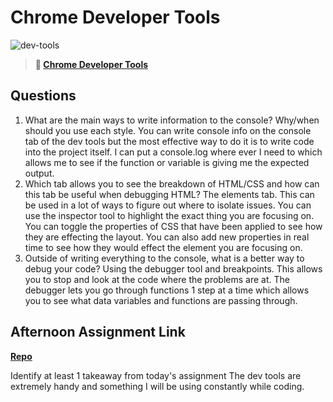 # Chrome Developer Tools

![dev-tools](https://bcw.blob.core.windows.net/public/img/lesson-images/4571780153354770)

> **📖 [Chrome Developer Tools](https://codeworksacademy.com/fs-student-guide/resources/wk2/03-Chrome-Dev-Tools)**

## Questions

1. What are the main ways to write information to the console? Why/when should you use each style.
  You can write console info on the console tab of the dev tools but the most effective way to do it is to write code into the project itself.  I can put a console.log where ever I need to which allows me to see if the function or variable is giving me the expected output.
2. Which tab allows you to see the breakdown of HTML/CSS and how can this tab be useful when debugging HTML?
  The elements tab.  This can be used in a lot of ways to figure out where to isolate issues.  You can use the inspector tool to highlight the exact thing you are focusing on.  You can toggle the properties of CSS that have been applied to see how they are effecting the layout.  You can also add new properties in real time to see how they would effect the element you are focusing on.
3. Outside of writing everything to the console, what is a better way to debug your code?
  Using the debugger tool and breakpoints.  This allows you to stop and look at the code where the problems are at.  The debugger lets you go through functions 1 step at a time which allows you to see what data variables and functions are passing through.
## Afternoon Assignment Link

**[Repo](https://github.com/EricMGustafson/icecream)**

Identify at least 1 takeaway from today's assignment
The dev tools are extremely handy and something I will be using constantly while coding. 